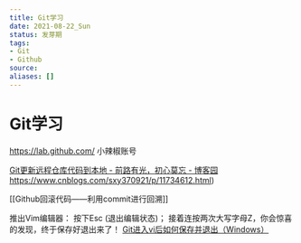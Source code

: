 ```yaml
---
title: Git学习
date: 2021-08-22_Sun
status: 发芽期
tags: 
- Git
- Github
source: 
aliases: []
---
```


# Git学习
https://lab.github.com/
小辣椒账号

[Git更新远程仓库代码到本地 - 前路有光，初心莫忘 - 博客园](https://www.cnblogs.com/sxy370921/p/11734612.html)https://www.cnblogs.com/sxy370921/p/11734612.html)

[[Github回滚代码——利用commit进行回溯]]

推出Vim编辑器：
按下Esc (退出编辑状态)； 接着连按两次大写字母Z，你会惊喜的发现，终于保存好退出来了！
[Git进入vi后如何保存并退出（Windows）](https://blog.csdn.net/qionggaobi9328/article/details/91967555)